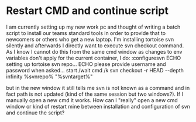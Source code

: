 
# Restart CMD and continue script

I am currently setting up my new work pc and thought of writing a batch script to install our teams standard tools in order to provide that to newcomers or others who get a new laptop. I'm installing tortoise svn silently and afterwards I directly want to execute svn checkout command. As I know I cannot do this from the same cmd window as changes to env variables don't apply for the current container, I do:
:configuresvn
    ECHO setting up tortoise svn repo...
    ECHO please provide username and password when asked...
    start /wait cmd /k svn checkout -r HEAD --depth infinity %svnrepo% "%svntarget%"

but in the new window it still tells me svn is not known as a command and in fact path is not updated (kind of the same session but two windows?). If I manually open a new cmd it works.
How can I "really" open a new cmd window or kind of restart mine between installation and configuration of svn and continue the script?

        